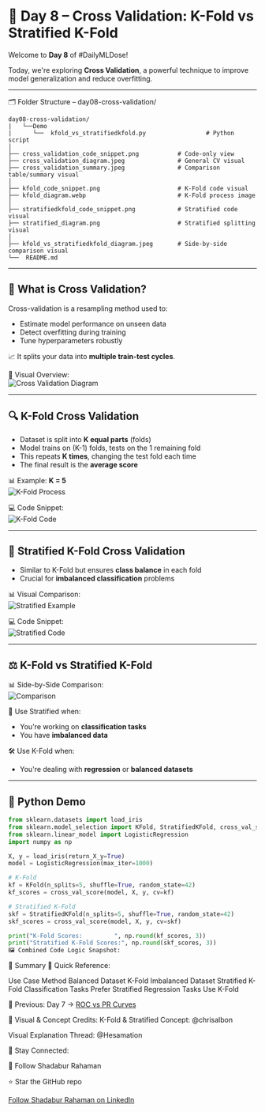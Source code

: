 # 🔁 Day 8 – Cross Validation: K-Fold vs Stratified K-Fold

Welcome to **Day 8** of #DailyMLDose!

Today, we're exploring **Cross Validation**, a powerful technique to improve model generalization and reduce overfitting.

---
🗂️ Folder Structure – day08-cross-validation/
```
day08-cross-validation/
|   └──Demo
|      └──  kfold_vs_stratifiedkfold.py                 # Python script
│
├── cross_validation_code_snippet.png           # Code-only view
├── cross_validation_diagram.jpeg               # General CV visual
├── cross_validation_summary.jpeg               # Comparison table/summary visual
│
├── kfold_code_snippet.png                      # K-Fold code visual
├── kfold_diagram.webp                          # K-Fold process image
│
├── stratifiedkfold_code_snippet.png            # Stratified code visual
├── stratified_diagram.png                      # Stratified splitting visual
│
├── kfold_vs_stratifiedkfold_diagram.jpeg       # Side-by-side comparison visual
└──  README.md
```
---
## 📌 What is Cross Validation?

Cross-validation is a resampling method used to:
- Estimate model performance on unseen data
- Detect overfitting during training
- Tune hyperparameters robustly

📈 It splits your data into **multiple train-test cycles**.

🧠 Visual Overview:  
![Cross Validation Diagram](cross_validation_diagram.jpeg)

---

## 🔍 K-Fold Cross Validation

- Dataset is split into **K equal parts** (folds)
- Model trains on (K-1) folds, tests on the 1 remaining fold
- This repeats **K times**, changing the test fold each time
- The final result is the **average score**

📊 Example: **K = 5**  
![K-Fold Process](kfold_diagram.webp)

💻 Code Snippet:  
![K-Fold Code](kfold_code_snippet.png)

---

## 🎯 Stratified K-Fold Cross Validation

- Similar to K-Fold but ensures **class balance** in each fold
- Crucial for **imbalanced classification** problems

📊 Visual Comparison:  
![Stratified Example](stratified_diagram.png)

💻 Code Snippet:  
![Stratified Code](stratifiedkfold_code_snippet.png)

---

## ⚖️ K-Fold vs Stratified K-Fold

📊 Side-by-Side Comparison:  
![Comparison](kfold_vs_stratifiedkfold_diagram.jpeg)

🧠 Use Stratified when:
- You're working on **classification tasks**
- You have **imbalanced data**

🛠️ Use K-Fold when:
- You're dealing with **regression** or **balanced datasets**

---

## 🧪 Python Demo

```python
from sklearn.datasets import load_iris
from sklearn.model_selection import KFold, StratifiedKFold, cross_val_score
from sklearn.linear_model import LogisticRegression
import numpy as np

X, y = load_iris(return_X_y=True)
model = LogisticRegression(max_iter=1000)

# K-Fold
kf = KFold(n_splits=5, shuffle=True, random_state=42)
kf_scores = cross_val_score(model, X, y, cv=kf)

# Stratified K-Fold
skf = StratifiedKFold(n_splits=5, shuffle=True, random_state=42)
skf_scores = cross_val_score(model, X, y, cv=skf)

print("K-Fold Scores:         ", np.round(kf_scores, 3))
print("Stratified K-Fold Scores:", np.round(skf_scores, 3))
🖼️ Combined Code Logic Snapshot:
```

🧩 Summary
📘 Quick Reference:


Use Case	Method
Balanced Dataset	K-Fold
Imbalanced Dataset	Stratified K-Fold
Classification Tasks	Prefer Stratified
Regression Tasks	Use K-Fold

🔁 Previous:
Day 7 → [ROC vs PR Curves](../day07-precision-vs-recall)

🎨 Visual & Concept Credits:
K-Fold & Stratified Concept: @chrisalbon

Visual Explanation Thread: @Hesamation

📌 Stay Connected:

📌 Follow Shadabur Rahaman

⭐ Star the GitHub repo

 [Follow Shadabur Rahaman on LinkedIn](https://www.linkedin.com/in/shadabur-rahaman-1b5703249/)  


